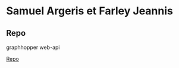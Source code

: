 # Samuel Argeris et Farley Jeannis

## Repo

graphhopper web-api

[Repo](https://github.com/SamuArg/graphhopper)